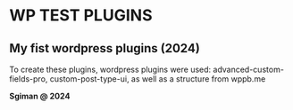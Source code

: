 # WP TEST PLUGINS 
 
## My fist wordpress plugins (2024)
 
To create these plugins, wordpress plugins were used: advanced-custom-fields-pro, custom-post-type-ui, as well as a structure from wppb.me

**Sgiman @ 2024**
